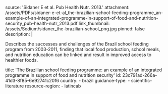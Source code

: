 source: 'Sidaner E et al. Pub Health Nutr. 2013.'
attachment: /assets/PDFs/sidaner-e-et-al_the-brazilian-school-feeding-programme_an-example-of-an-integrated-programme-in-support-of-food-and-nutrition-security_pub-health-nutr_2013.pdf
link_thumbnail: /assets/Sodium/sidaner_the-brazilian-school_png.jpg
pinned: false
description: |
  <p>Describes the successes and challenges of the Brazil school feeding program from 2003-2011, finding that local food production, school meals, and nutrition education can be linked and result in improved access to healthier foods.
  </p>
title: 'The Brazilian school feeding programme: an example of an integrated programme in support of food and nutrition security'
id: 23c791ad-266a-41d3-8f85-6e92741c20f6
country:
  - brazil
guidance-type:
  - scientific-literature
resource-region:
  - latincab
